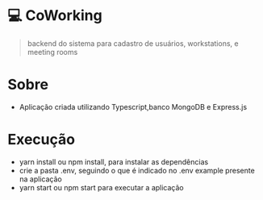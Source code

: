 # :computer: CoWorking
> backend do sistema para cadastro de usuários, workstations, e meeting rooms

# Sobre 
- Aplicação criada utilizando Typescript,banco MongoDB e Express.js

# Execução
- yarn install ou npm install, para instalar as dependências
- crie a pasta .env, seguindo o que é indicado no .env example presente na aplicação
- yarn start ou npm start para executar a aplicação
